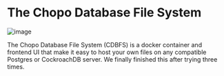# The Chopo Database File System
![image](https://github.com/user-attachments/assets/81c719b8-2634-4713-a78d-a67abfe87ead)

The Chopo Database File System (CDBFS) is a docker container and frontend UI that make it easy to host your own files on any compatible Postgres or CockroachDB server. We finally finished this after trying three times.
